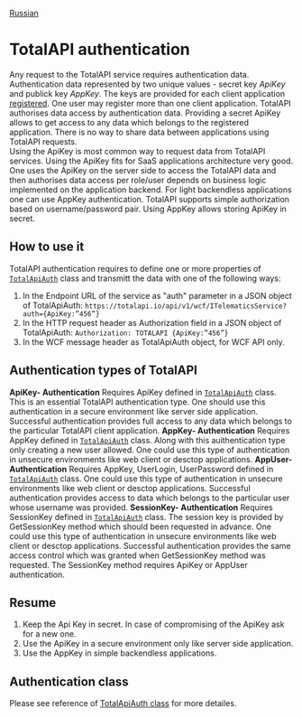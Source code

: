 [Russian](./ru/auth.md)

TotalAPI authentication
==========================
Any request to the TotalAPI service requires authentication data. Authentication data represented  by two unique values - secret key *ApiKey* and publick key *AppKey*. The keys are provided for each client application [registered](http://welcome.totalapi.io). One user may register more than one client application. 
TotalAPI authorises data access by authentication data.  Providing a secret ApiKey allows to get access to any data which belongs to the registered application. There is no way to share data between applications using TotalAPI requests.  
Using the ApiKey is most common way to request data from TotalAPI services. Using the ApiKey fits for SaaS applications architecture very good. One uses the ApiKey on the server side to access the TotalAPI data and then authorises data access per role/user depends on business logic implemented on the application backend. 
For light backendless applications one can use AppKey authentication. TotalAPI supports simple authorization based on username/password pair.  Using AppKey allows storing ApiKey in secret.

How to use it
-------------------------------------------------------
TotalAPI authentication requires to define one or more properties of [`TotalApiAuth`](http://apiref.totalapi.io) class and transmitt the data with one of the following ways:
 1. In the Endpoint URL of the service as "auth" parameter in a JSON object of TotalApiAuth:
`https://totalapi.io/api/v1/wcf/ITelematicsService?auth={ApiKey:”456”}`
 1. In the HTTP request header as Authorization field  in a JSON object of TotalApiAuth:
`Authorization: TOTALAPI {ApiKey:”456”}`
 1. In the WCF message header as TotalApiAuth object, for WCF API only.

Authentication types of TotalAPI
-----------------------------------------------------------
**ApiKey- Authentication**
Requires ApiKey defined in [`TotalApiAuth`](http://apiref.totalapi.io) class.  This is an essential TotalAPI authentication type. One should use this authentication in a secure environment like server side application. Successful authentication provides full access to any data which belongs to the particular TotalAPI client application.
**AppKey- Authentication**
Requires AppKey defined in [`TotalApiAuth`](http://apiref.totalapi.io) class. Along with this auithentication type only creating a new user allowed. One could use this type of authentication in unsecure environments like web client or desctop applications.
**AppUser- Authentication**
Requires AppKey, UserLogin, UserPassword defined in [`TotalApiAuth`](http://apiref.totalapi.io) class. One could use this type of authentication in unsecure environments like web client or desctop applications. Successful authentication provides access to data which belongs to the particular user whose username was provided.
**SessionKey- Authentication**
Requires SessionKey defined in [`TotalApiAuth`](http://apiref.totalapi.io) class. The session key is provided by GetSessionKey method which should been requested in advance. One could use this type of authentication in unsecure environments like web client or desctop applications. Successful authentication provides the same access control which was granted when GetSessionKey method was requested. The SessionKey method requires ApiKey or AppUser authentication.
<!--**SSID- Authentication**
Requires SSID. Используется только при работе подсистем с подсистемой биллинга.
**SuperApiKey- Authentication**
Requires ApiKey суперадминистративного приложения. Используется исключительно при работе с Billing API административным приложением. При успешной аутентификации предоставляется полный доступ ко всем данным биллинга. (Не нужно публично документировать эту возможность).-->
Resume
-------------------------------------------------------------------------------
1. Keep the Api Key in secret. In case of compromising of the ApiKey ask for a new one.
1. Use the ApiKey in a secure environment only like server side application.
1. Use the AppKey in simple backendless applications.

Authentication class
--------------------------------------------------
Please see reference of [TotalApiAuth class](http://apiref.totalapi.io) for more detailes.